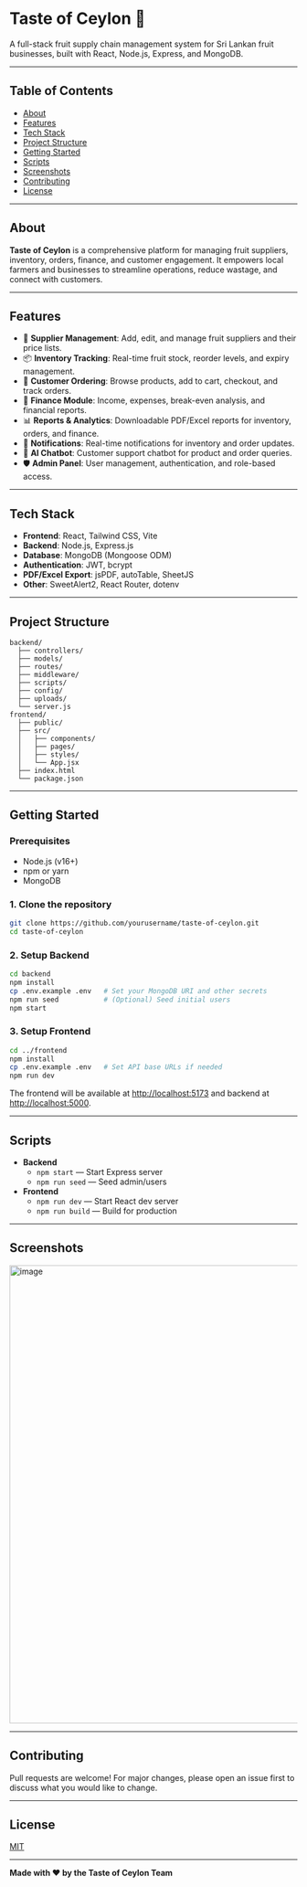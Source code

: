 # Taste of Ceylon 🍃

A full-stack fruit supply chain management system for Sri Lankan fruit businesses, built with React, Node.js, Express, and MongoDB.

---

## Table of Contents

- [About](#about)
- [Features](#features)
- [Tech Stack](#tech-stack)
- [Project Structure](#project-structure)
- [Getting Started](#getting-started)
- [Scripts](#scripts)
- [Screenshots](#screenshots)
- [Contributing](#contributing)
- [License](#license)

---

## About

**Taste of Ceylon** is a comprehensive platform for managing fruit suppliers, inventory, orders, finance, and customer engagement. It empowers local farmers and businesses to streamline operations, reduce wastage, and connect with customers.

---

## Features

- 🌱 **Supplier Management**: Add, edit, and manage fruit suppliers and their price lists.
- 📦 **Inventory Tracking**: Real-time fruit stock, reorder levels, and expiry management.
- 🛒 **Customer Ordering**: Browse products, add to cart, checkout, and track orders.
- 💸 **Finance Module**: Income, expenses, break-even analysis, and financial reports.
- 📊 **Reports & Analytics**: Downloadable PDF/Excel reports for inventory, orders, and finance.
- 🔔 **Notifications**: Real-time notifications for inventory and order updates.
- 🤖 **AI Chatbot**: Customer support chatbot for product and order queries.
- 🛡️ **Admin Panel**: User management, authentication, and role-based access.

---

## Tech Stack

- **Frontend**: React, Tailwind CSS, Vite
- **Backend**: Node.js, Express.js
- **Database**: MongoDB (Mongoose ODM)
- **Authentication**: JWT, bcrypt
- **PDF/Excel Export**: jsPDF, autoTable, SheetJS
- **Other**: SweetAlert2, React Router, dotenv

---

## Project Structure

```
backend/
  ├── controllers/
  ├── models/
  ├── routes/
  ├── middleware/
  ├── scripts/
  ├── config/
  ├── uploads/
  └── server.js
frontend/
  ├── public/
  ├── src/
  │   ├── components/
  │   ├── pages/
  │   ├── styles/
  │   └── App.jsx
  ├── index.html
  └── package.json
```

---

## Getting Started

### Prerequisites

- Node.js (v16+)
- npm or yarn
- MongoDB

### 1. Clone the repository

```sh
git clone https://github.com/yourusername/taste-of-ceylon.git
cd taste-of-ceylon
```

### 2. Setup Backend

```sh
cd backend
npm install
cp .env.example .env   # Set your MongoDB URI and other secrets
npm run seed           # (Optional) Seed initial users
npm start
```

### 3. Setup Frontend

```sh
cd ../frontend
npm install
cp .env.example .env   # Set API base URLs if needed
npm run dev
```

The frontend will be available at [http://localhost:5173](http://localhost:5173) and backend at [http://localhost:5000](http://localhost:5000).

---

## Scripts

- **Backend**
  - `npm start` — Start Express server
  - `npm run seed` — Seed admin/users
- **Frontend**
  - `npm run dev` — Start React dev server
  - `npm run build` — Build for production

---

## Screenshots

<!-- Add screenshots/gifs here -->
<img width="1817" height="802" alt="image" src="https://github.com/user-attachments/assets/db695298-b992-4d60-898a-216be03f6f61" />

---

## Contributing

Pull requests are welcome! For major changes, please open an issue first to discuss what you would like to change.

---

## License


[MIT](LICENSE)

---

**Made with ❤️ by the Taste of Ceylon Team**
